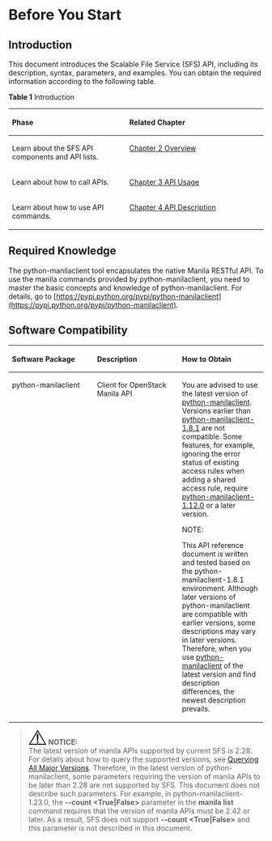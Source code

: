 # Before You Start<a name="EN-US_TOPIC_0092472213"></a>

## Introduction<a name="section4015089113398"></a>

This document introduces the Scalable File Service \(SFS\) API, including its description, syntax, parameters, and examples. You can obtain the required information according to the following table.

**Table  1**  Introduction

<a name="table2982571113398"></a>
<table><thead align="left"><tr id="row2906568713398"><th class="cellrowborder" valign="top" width="46%" id="mcps1.2.3.1.1"><p id="p551045313398"><a name="p551045313398"></a><a name="p551045313398"></a>Phase</p>
</th>
<th class="cellrowborder" valign="top" width="54%" id="mcps1.2.3.1.2"><p id="p4369358813398"><a name="p4369358813398"></a><a name="p4369358813398"></a>Related Chapter</p>
</th>
</tr>
</thead>
<tbody><tr id="row4951977213398"><td class="cellrowborder" valign="top" width="46%" headers="mcps1.2.3.1.1 "><p id="p5167858013398"><a name="p5167858013398"></a><a name="p5167858013398"></a>Learn about the SFS API components and API lists.</p>
</td>
<td class="cellrowborder" valign="top" width="54%" headers="mcps1.2.3.1.2 "><p id="p2521542813398"><a name="p2521542813398"></a><a name="p2521542813398"></a><a href="overview.md">Chapter 2 Overview</a></p>
</td>
</tr>
<tr id="row2616878313398"><td class="cellrowborder" valign="top" width="46%" headers="mcps1.2.3.1.1 "><p id="p3929666113398"><a name="p3929666113398"></a><a name="p3929666113398"></a>Learn about how to call APIs.</p>
</td>
<td class="cellrowborder" valign="top" width="54%" headers="mcps1.2.3.1.2 "><p id="p2891300913398"><a name="p2891300913398"></a><a name="p2891300913398"></a><a href="api-usage.md">Chapter 3 API Usage</a></p>
</td>
</tr>
<tr id="row5889048913398"><td class="cellrowborder" valign="top" width="46%" headers="mcps1.2.3.1.1 "><p id="p2350601716365"><a name="p2350601716365"></a><a name="p2350601716365"></a>Learn about how to use API commands.</p>
</td>
<td class="cellrowborder" valign="top" width="54%" headers="mcps1.2.3.1.2 "><p id="p3477393213398"><a name="p3477393213398"></a><a name="p3477393213398"></a><a href="api-description.md">Chapter 4 API Description</a></p>
</td>
</tr>
</tbody>
</table>

## Required Knowledge<a name="section6522508213398"></a>

The python-manilaclient tool encapsulates the native Manila RESTful API. To use the manila commands provided by python-manilaclient, you need to master the basic concepts and knowledge of python-manilaclient. For details, go to  [https://pypi.python.org/pypi/python-manilaclient](https://pypi.python.org/pypi/python-manilaclient).

## Software Compatibility<a name="section1821310111813"></a>

<a name="table1776913320580"></a>
<table><thead align="left"><tr id="row127701033185820"><th class="cellrowborder" valign="top" width="33.333333333333336%" id="mcps1.1.4.1.1"><p id="p1333547205811"><a name="p1333547205811"></a><a name="p1333547205811"></a><strong id="b842352706114958"><a name="b842352706114958"></a><a name="b842352706114958"></a>Software Package</strong></p>
</th>
<th class="cellrowborder" valign="top" width="33.333333333333336%" id="mcps1.1.4.1.2"><p id="p1333414785816"><a name="p1333414785816"></a><a name="p1333414785816"></a><strong id="b842352706163827"><a name="b842352706163827"></a><a name="b842352706163827"></a>Description</strong></p>
</th>
<th class="cellrowborder" valign="top" width="33.333333333333336%" id="mcps1.1.4.1.3"><p id="p0337124712585"><a name="p0337124712585"></a><a name="p0337124712585"></a><strong id="b163112058134010"><a name="b163112058134010"></a><a name="b163112058134010"></a>How to Obtain</strong></p>
</th>
</tr>
</thead>
<tbody><tr id="row13770163395813"><td class="cellrowborder" valign="top" width="33.333333333333336%" headers="mcps1.1.4.1.1 "><p id="p20735493144259"><a name="p20735493144259"></a><a name="p20735493144259"></a>python-manilaclient</p>
</td>
<td class="cellrowborder" valign="top" width="33.333333333333336%" headers="mcps1.1.4.1.2 "><p id="p2889110135914"><a name="p2889110135914"></a><a name="p2889110135914"></a>Client for OpenStack Manila API</p>
</td>
<td class="cellrowborder" valign="top" width="33.333333333333336%" headers="mcps1.1.4.1.3 "><p id="p146758821218"><a name="p146758821218"></a><a name="p146758821218"></a>You are advised to use the latest version of <a href="https://pypi.org/project/python-manilaclient/" target="_blank" rel="noopener noreferrer">python-manilaclient</a>. Versions earlier than <a href="https://pypi.org/project/python-manilaclient/1.8.1/" target="_blank" rel="noopener noreferrer">python-manilaclient-1.8.1</a> are not compatible. Some features, for example, ignoring the error status of existing access rules when adding a shared access rule, require <a href="https://pypi.org/project/python-manilaclient/1.12.0/" target="_blank" rel="noopener noreferrer">python-manilaclient-1.12.0</a> or a later version.</p>
<div class="note" id="note71294020404"><a name="note71294020404"></a><a name="note71294020404"></a><span class="notetitle"> NOTE: </span><div class="notebody"><p id="p149115288317"><a name="p149115288317"></a><a name="p149115288317"></a>This API reference document is written and tested based on the python-manilaclient-1.8.1 environment. Although later versions of python-manilaclient are compatible with earlier versions, some descriptions may vary in later versions. Therefore, when you use <a href="https://pypi.org/project/python-manilaclient/" target="_blank" rel="noopener noreferrer">python-manilaclient</a> of the latest version and find description differences, the newest description prevails.</p>
</div></div>
</td>
</tr>
</tbody>
</table>

>![](public_sys-resources/icon-notice.gif) **NOTICE:**   
>The latest version of manila APIs supported by current SFS is 2.28. For details about how to query the supported versions, see  [Querying All Major Versions](querying-all-major-versions.md). Therefore, in the latest version of python-manilaclient, some parameters requiring the version of manila APIs to be later than 2.28 are not supported by SFS. This document does not describe such parameters. For example, in python-manilaclient-1.23.0, the  **--count <True|False\>**  parameter in the  **manila list**  command requires that the version of manila APIs must be 2.42 or later. As a result, SFS does not support  **--count <True|False\>**  and this parameter is not described in this document.  

